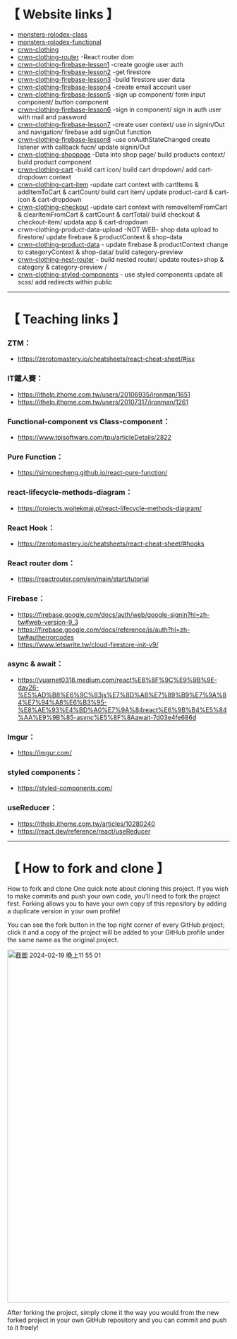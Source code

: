 # 【 Website links 】
- [monsters-rolodex-class]
- [monsters-rolodex-functional]
- [crwn-clothing]
- [crwn-clothing-router] -React router dom
- [crwn-clothing-firebase-lesson1] -create google user auth
- [crwn-clothing-firebase-lesson2] -get firestore
- [crwn-clothing-firebase-lesson3] -build firestore user data
- [crwn-clothing-firebase-lesson4] -create email account user
- [crwn-clothing-firebase-lesson5] -sign up component/ form input component/ button component
- [crwn-clothing-firebase-lesson6] -sign in component/ sign in auth user with mail and password
- [crwn-clothing-firebase-lesson7] -create user context/ use in signin/Out and navigation/ firebase add signOut function 
- [crwn-clothing-firebase-lesson8] -use onAuthStateChanged create listener with callback fucn/ update signin/Out
- [crwn-clothing-shoppage] -Data into shop page/ build products context/ build product component
- [crwn-clothing-cart] -build cart icon/ build cart dropdown/ add cart-dropdown context
- [crwn-clothing-cart-item] -update cart context with cartItems & addItemToCart & cartCount/ build cart item/ update product-card & cart-icon & cart-dropdown
- [crwn-clothing-checkout] -update cart context with removeItemFromCart & clearItemFromCart & cartCount & cartTotal/ build checkout & checkout-item/ updata app & cart-dropdown
- crwn-clothing-product-data-upload -NOT WEB- shop data upload to firestore/ update firebase & productContext & shop-data
- [crwn-clothing-product-data] - update firebase & productContext change to categoryContext & shop-data/ build category-preview
- [crwn-clothing-nest-router] - build nested router/ update routes>shop & category & category-preview /
- [crwn-clothing-styled-components] - use styled components update all scss/ add redirects within public
  
[monsters-rolodex-class]: https://wolf790206.github.io/reactPacticePage.github.io/monsters-rolodex-class/build/index.html
[monsters-rolodex-functional]:https://wolf790206.github.io/reactPacticePage.github.io/monsters-rolodex-functional/build/index.html
[crwn-clothing]:https://wolf790206.github.io/reactPacticePage.github.io/crwn-clothing/build/index.html
[crwn-clothing-router]:https://wolf790206.github.io/reactPacticePage.github.io/crwn-clothing-router/build/index.html
[crwn-clothing-firebase-lesson1]:https://wolf790206.github.io/reactPacticePage.github.io/crwn-clothing-firebase-lesson1/build/index.html
[crwn-clothing-firebase-lesson2]:https://wolf790206.github.io/reactPacticePage.github.io/crwn-clothing-firebase-lesson2/build/index.html
[crwn-clothing-firebase-lesson3]:https://wolf790206.github.io/reactPacticePage.github.io/crwn-clothing-firebase-lesson3/build/index.html
[crwn-clothing-firebase-lesson4]:https://wolf790206.github.io/reactPacticePage.github.io/crwn-clothing-firebase-lesson4/build/index.html
[crwn-clothing-firebase-lesson5]:https://wolf790206.github.io/reactPacticePage.github.io/crwn-clothing-firebase-lesson5/build/index.html
[crwn-clothing-firebase-lesson6]:https://wolf790206.github.io/reactPacticePage.github.io/crwn-clothing-firebase-lesson6/build/index.html
[crwn-clothing-firebase-lesson7]:https://wolf790206.github.io/reactPacticePage.github.io/crwn-clothing-firebase-lesson7/build/index.html
[crwn-clothing-firebase-lesson8]:https://wolf790206.github.io/reactPacticePage.github.io/crwn-clothing-firebase-lesson8/build/index.html
[crwn-clothing-shoppage]:https://wolf790206.github.io/reactPacticePage.github.io/crwn-clothing-shoppage/build/index.html
[crwn-clothing-cart]:https://wolf790206.github.io/reactPacticePage.github.io/crwn-clothing-cart/build/index.html
[crwn-clothing-cart-item]:https://wolf790206.github.io/reactPacticePage.github.io/crwn-clothing-cart-item/build/index.html
[crwn-clothing-checkout]:https://wolf790206.github.io/reactPacticePage.github.io/crwn-clothing-checkout/build/index.html
[crwn-clothing-product-data]:https://wolf790206.github.io/reactPacticePage.github.io/crwn-clothing-product-data/build/index.html
[crwn-clothing-nest-router]:https://wolf790206.github.io/reactPacticePage.github.io/crwn-clothing-nest-router/build/index.html
[crwn-clothing-styled-components]:https://wolf790206.github.io/reactPacticePage.github.io/crwn-clothing-styled-components/build/index.html


-------------

# 【 Teaching links 】
### ZTM：
- https://zerotomastery.io/cheatsheets/react-cheat-sheet/#jsx

### IT鐵人賽：
- https://ithelp.ithome.com.tw/users/20106935/ironman/1651
- https://ithelp.ithome.com.tw/users/20107317/ironman/1261

### Functional-component vs Class-component：
- https://www.tpisoftware.com/tpu/articleDetails/2822

### Pure Function：
- https://simonecheng.github.io/react-pure-function/

### react-lifecycle-methods-diagram：
- https://projects.wojtekmaj.pl/react-lifecycle-methods-diagram/

### React Hook：
- https://zerotomastery.io/cheatsheets/react-cheat-sheet/#hooks

### React router dom：
- https://reactrouter.com/en/main/start/tutorial

### Firebase：
- https://firebase.google.com/docs/auth/web/google-signin?hl=zh-tw#web-version-9_3
- https://firebase.google.com/docs/reference/js/auth?hl=zh-tw#autherrorcodes
- https://www.letswrite.tw/cloud-firestore-init-v9/

### async & await：
- https://vuarnet0318.medium.com/react%E8%8F%9C%E9%9B%9E-day26-%E5%AD%B8%E6%9C%83js%E7%8D%A8%E7%89%B9%E7%9A%84%E7%94%A8%E6%B3%95-%E8%AE%93%E4%BD%A0%E7%9A%84react%E6%9B%B4%E5%84%AA%E9%9B%85-async%E5%8F%8Aawait-7d03e4fe686d

### Imgur：
- https://imgur.com/

### styled components：
- https://styled-components.com/

### useReducer：
- https://ithelp.ithome.com.tw/articles/10280240
- https://react.dev/reference/react/useReducer

  
-------------

# 【 How to fork and clone 】
How to fork and clone
One quick note about cloning this project. If you wish to make commits and push your own code, you'll need to fork the project first. Forking allows you to have your own copy of this repository by adding a duplicate version in your own profile!

You can see the fork button in the top right corner of every GitHub project; click it and a copy of the project will be added to your GitHub profile under the same name as the original project.

<img width="800" alt="截圖 2024-02-19 晚上11 55 01" src="https://github.com/wolf790206/reactPacticePage.github.io/assets/85617560/09d7a2e0-7d44-458d-828d-eb783a9e4990">

After forking the project, simply clone it the way you would from the new forked project in your own GitHub repository and you can commit and push to it freely!
